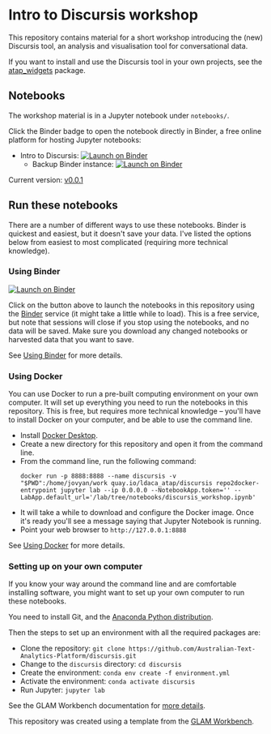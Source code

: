 # Intro to Discursis workshop

This repository contains material for a short workshop introducing the (new) Discursis tool,
an analysis and visualisation tool for conversational data.

If you want to install and use the Discursis tool in your own projects, see 
the [atap_widgets](https://github.com/Australian-Text-Analytics-Platform/atap_widgets)
package.

## Notebooks

The workshop material is in a Jupyter notebook under `notebooks/`.

Click the Binder badge to open the notebook directly in Binder, a free online platform for hosting
Jupyter notebooks:

* Intro to Discursis: [![Launch on Binder](https://mybinder.org/badge_logo.svg)](https://binderhub.atap-binder.cloud.edu.au/v2/gh/Australian-Text-Analytics-Platform/discursis/master/?urlpath=lab/tree/notebooks/discursis_workshop.ipynb)
  * Backup Binder instance: [![Launch on Binder](https://mybinder.org/badge_logo.svg)](https://notebooks.gesis.org/binder/v2/gh/Australian-Text-Analytics-Platform/discursis/master/?urlpath=lab/tree/notebooks/discursis_workshop.ipynb)

Current version: [v0.0.1](https://github.com/Australian-Text-Analytics-Platform/discursis/releases/tag/v0.0.1)

<!-- START RUN INFO -->


## Run these notebooks

There are a number of different ways to use these notebooks. Binder is quickest and easiest, but it doesn't save your data. I've listed the options below from easiest to most complicated (requiring more technical knowledge).

### Using Binder

[![Launch on Binder](https://mybinder.org/badge_logo.svg)](https://binderhub.atap-binder.cloud.edu.au/v2/gh/Australian-Text-Analytics-Platform/discursis/master/?urlpath=lab/tree/index.md)

Click on the button above to launch the notebooks in this repository using the [Binder](https://mybinder.org/) service (it might take a little while to load). This is a free service, but note that sessions will close if you stop using the notebooks, and no data will be saved. Make sure you download any changed notebooks or harvested data that you want to save.

See [Using Binder](https://glam-workbench.net/using-binder/) for more details.


### Using Docker

You can use Docker to run a pre-built computing environment on your own computer. It will set up everything you need to run the notebooks in this repository. This is free, but requires more technical knowledge – you'll have to install Docker on your computer, and be able to use the command line.

* Install [Docker Desktop](https://docs.docker.com/get-docker/).
* Create a new directory for this repository and open it from the command line.
* From the command line, run the following command:  
  ```
  docker run -p 8888:8888 --name discursis -v "$PWD":/home/jovyan/work quay.io/ldaca_atap/discursis repo2docker-entrypoint jupyter lab --ip 0.0.0.0 --NotebookApp.token='' --LabApp.default_url='/lab/tree/notebooks/discursis_workshop.ipynb'
  ```
* It will take a while to download and configure the Docker image. Once it's ready you'll see a message saying that Jupyter Notebook is running.
* Point your web browser to `http://127.0.0.1:8888`

See [Using Docker](https://glam-workbench.net/using-docker/) for more details.

### Setting up on your own computer

If you know your way around the command line and are comfortable installing software, you might want to set up your own computer to run these notebooks.

You need to install Git, and the [Anaconda Python distribution](https://www.anaconda.com/products/distribution).

Then the steps to set up an environment with all the required packages are:

* Clone the repository: `git clone https://github.com/Australian-Text-Analytics-Platform/discursis.git`
* Change to the `discursis` directory: `cd discursis`
* Create the environment: `conda env create -f environment.yml`
* Activate the environment: `conda activate discursis`
* Run Jupyter: `jupyter lab`

See the GLAM Workbench documentation for [more details](https://glam-workbench.net/getting-started/#using-python-on-your-own-computer).

<!-- END RUN INFO -->

This repository was created using a template from the [GLAM Workbench](https://glam-workbench.net/).

